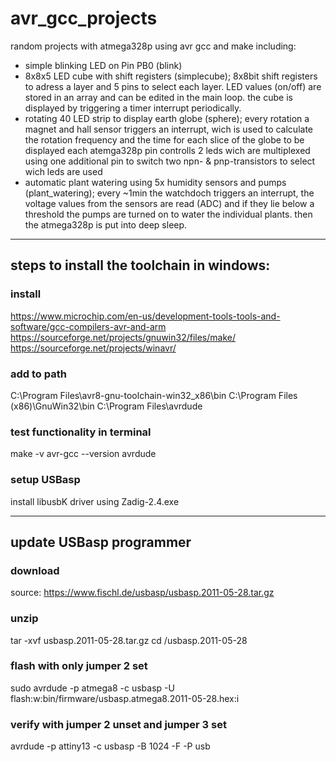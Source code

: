 # avr_gcc_projects

random projects with atmega328p using avr gcc and make including:
- simple blinking LED on Pin PB0 (blink)
- 8x8x5 LED cube with shift registers (simplecube); 8x8bit shift registers to adress a layer and 5 pins to select each layer. LED values (on/off) are stored in an array and can be edited in the main loop. the cube is displayed by triggering a timer interrupt periodically.
- rotating 40 LED strip to display earth globe (sphere); every rotation a magnet and hall sensor triggers an interrupt, wich is used to calculate the rotation frequency and the time for each slice of the globe to be displayed
each atemga328p pin controlls 2 leds wich are multiplexed using one additional pin to switch two npn- & pnp-transistors to select wich leds are used
- automatic plant watering using 5x humidity sensors and pumps (plant_watering); every ~1min the watchdoch triggers an interrupt, the voltage values from the sensors are read (ADC) and if they lie below a threshold the pumps are turned on to water the individual plants. then the atmega328p is put into deep sleep.

-----

## steps to install the toolchain in windows:

### install
https://www.microchip.com/en-us/development-tools-tools-and-software/gcc-compilers-avr-and-arm
https://sourceforge.net/projects/gnuwin32/files/make/
https://sourceforge.net/projects/winavr/

### add to path
C:\Program Files\avr8-gnu-toolchain-win32_x86\bin
C:\Program Files (x86)\GnuWin32\bin
C:\Program Files\avrdude

### test functionality in terminal
make -v
avr-gcc --version
avrdude

### setup USBasp
install libusbK driver using Zadig-2.4.exe

-----

## update USBasp programmer

### download
source: https://www.fischl.de/usbasp/usbasp.2011-05-28.tar.gz

### unzip
tar -xvf usbasp.2011-05-28.tar.gz
cd /usbasp.2011-05-28

### flash with only jumper 2 set
sudo avrdude -p atmega8 -c usbasp -U flash:w:bin/firmware/usbasp.atmega8.2011-05-28.hex:i

### verify with jumper 2 unset and jumper 3 set
avrdude -p attiny13 -c usbasp -B 1024 -F -P usb
